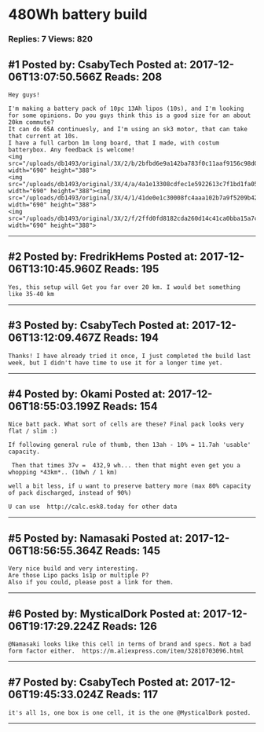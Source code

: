 # 480Wh battery build

### Replies: 7 Views: 820

## \#1 Posted by: CsabyTech Posted at: 2017-12-06T13:07:50.566Z Reads: 208

```
Hey guys! 

I'm making a battery pack of 10pc 13Ah lipos (10s), and I'm looking for some opinions. Do you guys think this is a good size for an about 20km commute? 
It can do 65A continuesly, and I'm using an sk3 motor, that can take that current at 10s.
I have a full carbon 1m long board, that I made, with costum batterybox. Any feedback is welcome!
<img src="/uploads/db1493/original/3X/2/b/2bfbd6e9a142ba783f0c11aaf9156c98d02e772e.JPG" width="690" height="388">
<img src="/uploads/db1493/original/3X/4/a/4a1e13308cdfec1e5922613c7f1bd1fa0558b9ff.JPG" width="690" height="388"><img src="/uploads/db1493/original/3X/4/1/41de0e1c30008fc4aaa102b7a9f5209b42d38c41.JPG" width="690" height="388">
<img src="/uploads/db1493/original/3X/2/f/2ffd0fd8182cda260d14c41ca0bba15a7ce92585.JPG" width="690" height="388">
```

---
## \#2 Posted by: FredrikHems Posted at: 2017-12-06T13:10:45.960Z Reads: 195

```
Yes, this setup will Get you far over 20 km. I would bet something like 35-40 km
```

---
## \#3 Posted by: CsabyTech Posted at: 2017-12-06T13:12:09.467Z Reads: 194

```
Thanks! I have already tried it once, I just completed the build last week, but I didn't have time to use it for a longer time yet.
```

---
## \#4 Posted by: Okami Posted at: 2017-12-06T18:55:03.199Z Reads: 154

```
Nice batt pack. What sort of cells are these? Final pack looks very flat / slim :)

If following general rule of thumb, then 13ah - 10% = 11.7ah 'usable' capacity.

 Then that times 37v =  432,9 wh... then that might even get you a whopping *43km*.. (10wh / 1 km)

well a bit less, if u want to preserve battery more (max 80% capacity of pack discharged, instead of 90%)

U can use  http://calc.esk8.today for other data
```

---
## \#5 Posted by: Namasaki Posted at: 2017-12-06T18:56:55.364Z Reads: 145

```
Very nice build and very interesting. 
Are those Lipo packs 1s1p or multiple P?
Also if you could, please post a link for them.
```

---
## \#6 Posted by: MysticalDork Posted at: 2017-12-06T19:17:29.224Z Reads: 126

```
@Namasaki looks like this cell in terms of brand and specs. Not a bad form factor either.  https://m.aliexpress.com/item/32810703096.html
```

---
## \#7 Posted by: CsabyTech Posted at: 2017-12-06T19:45:33.024Z Reads: 117

```
it's all 1s, one box is one cell, it is the one @MysticalDork posted.
```

---

